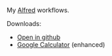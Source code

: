 My [Alfred](http://alfredapp.com) workflows.

Downloads:
* [Open in github](https://dl.dropboxusercontent.com/u/31186/Alfred/Open%20in%20Github.alfredworkflow)
* [Google Calculator](https://dl.dropboxusercontent.com/u/31186/Alfred/Google%20Calculator.alfredworkflow) (enhanced)
